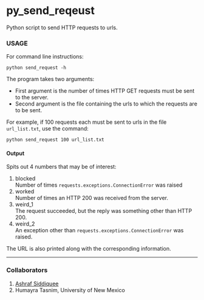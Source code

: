 # py_send_reqeust

Python script to send HTTP requests to urls.

### USAGE
For command line instructions:
```
python send_request -h
```

The program takes two arguments:
* First argument is the number of times HTTP GET requests must be sent to the server.
* Second argument is the file containing the urls to which the requests are to be sent.

For example, if 100 requests each must be sent to urls in the file `url_list.txt`, use the command:
```
python send_request 100 url_list.txt
```


#### Output
Spits out 4 numbers that may be of interest:

1. blocked <br/> Number of times `requests.exceptions.ConnectionError` was raised
2. worked<br/>Number of times an HTTP 200 was received from the server.
3. weird_1 <br /> The request succeeded, but the reply was something other than HTTP 200.
4. weird_2 <br /> An exception other than `requests.exceptions.ConnectionError` was raised.

The URL is also printed along with the corresponding information.

---
### Collaborators

1. [Ashraf Siddiquee](https://github.com/mashrafsiddiquee)
2. Humayra Tasnim, University of New Mexico
